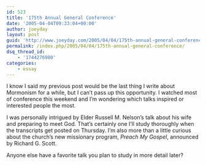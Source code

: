```yaml
---
id: 523
title: '175th Annual General Conference'
date: '2005-04-04T09:33:04+00:00'
author: joeyday
layout: post
guid: 'http://www.joeyday.com/2005/04/04/175th-annual-general-conference'
permalink: /index.php/2005/04/04/175th-annual-general-conference/
dsq_thread_id:
    - '1744276980'
categories:
    - essay
---
```


I know I said my previous post would be the last thing I write about Mormonism for a while, but I can’t pass up this opportunity. I watched most of conference this weekend and I’m wondering which talks inspired or interested people the most.

I was personally intrigued by Elder Russell M. Nelson’s talk about his wife and preparing to meet God. That’s certainly one I’ll study thoroughly when the transcripts get posted on Thursday. I’m also more than a little curious about the church’s new missionary program, <cite>Preach My Gospel</cite>, announced by Richard G. Scott.

Anyone else have a favorite talk you plan to study in more detail later?